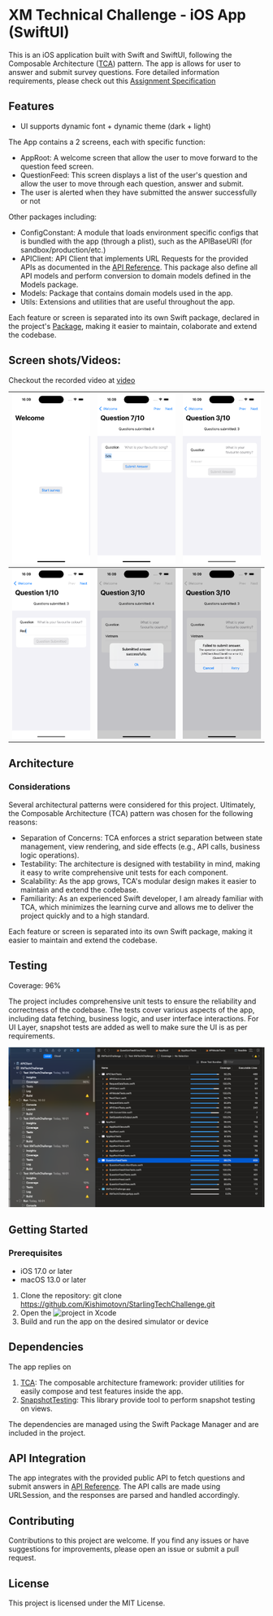 # XM Technical Challenge - iOS App (SwiftUI)

This is an iOS application built with Swift and SwiftUI, following the Composable Architecture ([TCA](https://github.com/pointfreeco/swift-composable-architecture)) pattern. The app is allows for user to answer and submit survey questions. Fore detailed information requirements, please check out this [Assignment Specification](Assets/AssignmentDetails.pdf)

## Features

- UI supports dynamic font + dynamic theme (dark + light)

The App contains a 2 screens, each with specific function:

- AppRoot: A welcome screen that allow the user to move forward to the question feed screen.
- QuestionFeed: This screen displays a list of the user's question and allow the user to move through each question, answer and submit.
- The user is alerted when they have submitted the answer successfully or not

Other packages including:

- ConfigConstant: A module that loads environment specific configs that is bundled with the app (through a plist), such as the APIBaseURl (for sandbox/production/etc.)
- APIClient: API Client that implements URL Requests for the provided APIs as documented in the [API Reference](Assets/AssignmentDetails.pdf). This package also define all API models and perform conversion to domain models defined in the Models package.
- Models: Package that contains domain models used in the app.
- Utils: Extensions and utilities that are useful throughout the app.

Each feature or screen is separated into its own Swift package, declared in the project's [Package](/Package.swift), making it easier to maintain, colaborate and extend the codebase.

## Screen shots/Videos:

Checkout the recorded video at [video](Assets/video.mp4)

|  ![Welcome Screen](Assets/welcome.png)   |        ![Can Submit State](Assets/canSubmit.png)        |       ![Cant Submit State](Assets/cantSubmit.png)       |
| :--------------------------------------: | :-----------------------------------------------------: | :-----------------------------------------------------: |
| ![Submitted State](Assets/submitted.png) | ![Submitted Success Alert](Assets/submittedSuccess.png) | ![Submitted Failure Alert](Assets/submittedFailure.png) |

## Architecture

### Considerations

Several architectural patterns were considered for this project.
Ultimately, the Composable Architecture (TCA) pattern was chosen for the following reasons:

- Separation of Concerns: TCA enforces a strict separation between state management, view rendering, and side effects (e.g., API calls, business logic operations).
- Testability: The architecture is designed with testability in mind, making it easy to write comprehensive unit tests for each component.
- Scalability: As the app grows, TCA's modular design makes it easier to maintain and extend the codebase.
- Familiarity: As an experienced Swift developer, I am already familiar with TCA, which minimizes the learning curve and allows me to deliver the project quickly and to a high standard.

Each feature or screen is separated into its own Swift package, making it easier to maintain and extend the codebase.

## Testing

Coverage: 96%

The project includes comprehensive unit tests to ensure the reliability and correctness of the codebase. The tests cover various aspects of the app, including data fetching, business logic, and user interface interactions.
For UI Layer, snapshot tests are added as well to make sure the UI is as per requirements.

![Test coverage](Assets/test_cov.png)

## Getting Started

### Prerequisites

- iOS 17.0 or later
- macOS 13.0 or later

1. Clone the repository: git clone https://github.com/Kishimotovn/StarlingTechChallenge.git
2. Open the ![project](xm-ios/XMTechChallenge.xcodeproj) in Xcode
3. Build and run the app on the desired simulator or device

## Dependencies

The app replies on

1. [TCA](https://github.com/pointfreeco/swift-composable-architecture): The composable architecture framework: provider utilities for easily compose and test features inside the app.
2. [SnapshotTesting](https://github.com/pointfreeco/swift-snapshot-testing): This library provide tool to perform snapshot testing on views.

The dependencies are managed using the Swift Package Manager and are included in the project.

## API Integration

The app integrates with the provided public API to fetch questions and submit answers in [API Reference](Assets/AssignmentDetails.pdf). The API calls are made using URLSession, and the responses are parsed and handled accordingly.

## Contributing

Contributions to this project are welcome. If you find any issues or have suggestions for improvements, please open an issue or submit a pull request.

## License

This project is licensed under the MIT License.
